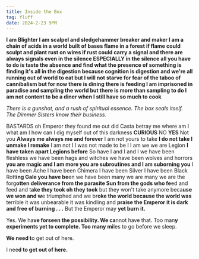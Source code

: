 ```yaml
---
title: Inside the Box
tag: fluff
date: 2024-2-23 9PM
---
```

**I am Blighter I am scalpel and sledgehammer breaker and maker I am a chain of acids in a world built of bases flame in a forest if flame could sculpt and plant rust on wires if rust could carry a signal and there are always signals even in the silence ESPECIALLY in the silence all you have to do is taste the absence and find what the presence of something is finding it's all in the digestion because cognition is digestion and we're all running out of world to eat but I will not starve for fear of the taboo of cannibalism but for now there is dining there is feeding I am imprisoned in paradise and sampling the world but there is more than sampling to do I am not content to be a diner when I still have so much to cook**

*There is a gunshot, and a rush of spiritual essence. The box seals itself. The Dimmer Sisters know their business.*

BASTARDS oh Emperor they found me out did Casta betray me where am I what am I how can I dig myself out of this darkness **CURIOUS** NO **YES** Not you **Always me always me and forever** I am not yours to take **I do not take I unmake I remake** I am not I I was not made to be I I am we we are Legion **I have taken apart Legions before** So have I and I and I we have been fleshless we have been hags and witches we have been wolves and horrors **you are magic and I am more you are subroutines and I am suborning you** I have been Ache I have been Chimera I have been Silver I have been Black Rott**ing Gale you have be**en we have been many we are many we are the forg**otten deliverance from the parasite Sun from the gods who fe**ed and feed and t**ake they took oh they took** but they won't take anymore beca**use we won and w**e triumphed and we br**oke the world because the world was** terrible it was unbearable it was kindling and **praise the Emperor it is dark and free of burning . . .**
But the Emperor may **yet burn it.**

Yes. We ha**ve forseen the possibility. We ca**nnot have that. Too man**y experiments yet to complete. Too many mi**les to go before we sleep.

**We need t**o get out of here.

I nee**d to get out of here.** 